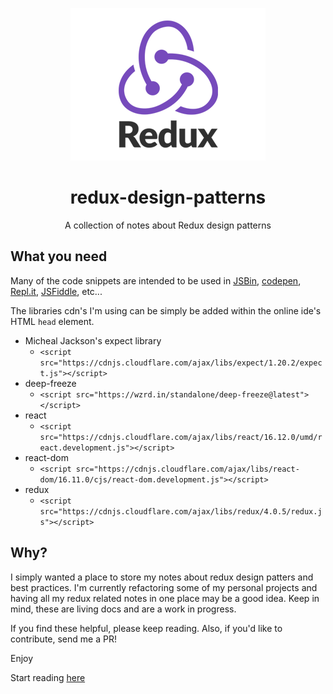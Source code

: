 <div align="center">
<p>
<a href="https://https://redux.js.org/">
    <img alt="graphql" src="static/redux_logo.png" />
</a>
</p>

<h1>
    redux-design-patterns
</h1>
<p>
    A collection of notes about Redux design patterns
</p>
</div>



## What you need
Many of the code snippets are intended to be used in [JSBin](https://jsbin.com/), [codepen](https://codepen.io/), [Repl.it](https://Repl.it), [JSFiddle](https://jsfiddle.net/), etc...

The libraries cdn's I'm using can be simply be added within the online ide's HTML ```head``` element.

- Micheal Jackson's expect library
  - ```<script src="https://cdnjs.cloudflare.com/ajax/libs/expect/1.20.2/expect.js"></script>```
- deep-freeze
  - ```<script src="https://wzrd.in/standalone/deep-freeze@latest"></script>```
- react
  - ```<script src="https://cdnjs.cloudflare.com/ajax/libs/react/16.12.0/umd/react.development.js"></script>```
- react-dom
  - ```<script src="https://cdnjs.cloudflare.com/ajax/libs/react-dom/16.11.0/cjs/react-dom.development.js"></script>```
- redux
  - ```<script src="https://cdnjs.cloudflare.com/ajax/libs/redux/4.0.5/redux.js"></script>```

## Why?

I simply wanted a place to store my notes about redux design patters and best practices. I'm currently refactoring some of my personal projects and having all my redux related notes in one place may be a good idea. Keep in mind, these are living docs and are a work in progress. 

If you find these helpful, please keep reading. Also, if you'd like to contribute, send me a PR! 

Enjoy



Start reading [here](./Notes/00-redux_principles.md)
